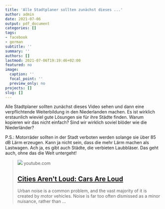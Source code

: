 ```yaml
---
title: 'Alle Stadtplaner sollten zunächst dieses ...'
author: admin
date: 2021-07-06
output: pdf_document
categories: []
tags:
- facebook
- german
subtitle: ''
summary: ''
authors: []
lastmod: 2021-07-06T19:19:46+02:00
featured: no
image:
  caption: ''
  focal_point: ''
  preview_only: no
projects: []
slug: []
---
```

Alle Stadtplaner sollten zunächst dieses Video sehen und dann eine verpflichtende Weiterbildung in den Niederlanden machen. Es ist wirklich erstaunlich wieviel  gute Lösungen sie für ihre Städte finden. Warum kopieren wir das nicht einfach? Sind wir wirklich soviel blöder wie die Niederländer? 

P.S.: Motorräder sollten in der Stadt verboten werden solange sie über 85 dB Lärm erzeugen. Kann ja nicht sein, dass die mehr Lärm machen als Lastwagen. Ach ja, es gibt auch Städte, die verbieten Laubbläser. Das geht auch, ohne das die Welt untergeht!
> [![](https://i.ytimg.com/vi/CTV-wwszGw8/maxresdefault.jpg)](https://www.youtube.com/watch?v=CTV-wwszGw8)
> youtube.com
> ## [Cities Aren't Loud: Cars Are Loud](https://www.youtube.com/watch?v=CTV-wwszGw8)
>
>Urban noise is a common problem, and the vast majority of it is created by motor vehicles. Noise is far too often dismissed as a minor nuisance, rather than ...

